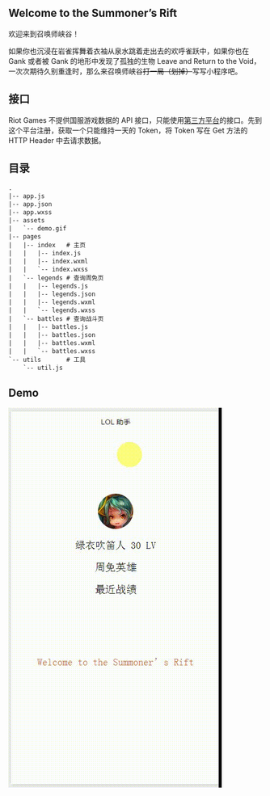 ## Welcome to the Summoner’s Rift

欢迎来到召唤师峡谷！

如果你也沉浸在岩雀挥舞着衣袖从泉水跳着走出去的欢呼雀跃中，如果你也在 Gank 或者被 Gank 的地形中发现了孤独的生物 Leave and Return to the Void，一次次期待久别重逢时，那么来召唤师峡谷~~打一局（划掉）~~写写小程序吧。

## 接口

Riot Games 不提供国服游戏数据的 API 接口，只能使用[第三方平台](http://api.games-cube.com/)的接口。先到这个平台注册，获取一个只能维持一天的 Token，将 Token 写在 Get 方法的 HTTP Header 中去请求数据。

## 目录

```
.
|-- app.js
|-- app.json
|-- app.wxss
|-- assets
|   `-- demo.gif
|-- pages     
|   |-- index   # 主页
|   |   |-- index.js
|   |   |-- index.wxml
|   |   `-- index.wxss
|   `-- legends # 查询周免页
|   |   |-- legends.js
|   |   |-- legends.json
|   |   |-- legends.wxml
|   |   `-- legends.wxss
|   `-- battles # 查询战斗页
|   |   |-- battles.js
|   |   |-- battles.json
|   |   |-- battles.wxml
|   |   `-- battles.wxss
`-- utils       # 工具
    `-- util.js
```

## Demo

![](./assets/act.gif)


